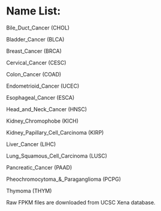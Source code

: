 # Name List:

Bile_Duct_Cancer (CHOL)

Bladder_Cancer (BLCA)

Breast_Cancer (BRCA)

Cervical_Cancer (CESC)

Colon_Cancer (COAD)

Endometrioid_Cancer (UCEC)

Esophageal_Cancer (ESCA)

Head_and_Neck_Cancer (HNSC)

Kidney_Chromophobe (KICH)

Kidney_Papillary_Cell_Carcinoma (KIRP)

Liver_Cancer (LIHC)

Lung_Squamous_Cell_Carcinoma (LUSC)

Pancreatic_Cancer (PAAD)

Pheochromocytoma_&_Paraganglioma (PCPG)

Thymoma (THYM)

Raw FPKM files are downloaded from UCSC Xena database.
